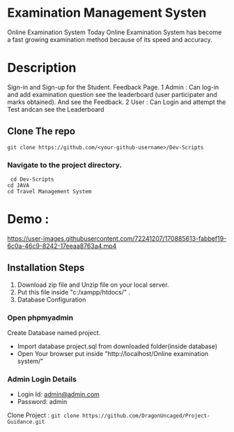 # Examination Management Systen

Online Examination System Today Online Examination System has become a fast growing examination method because of its speed and accuracy.

# Description
Sign-in and Sign-up for the Student. Feedback Page.
1 Admin : Can log-in and add examination question see the leaderboard (user participater and marks obtained). And see the Feedback.
2 User : Can Login and attempt the Test andcan see the Leaderboard

## Clone The repo
` git clone https://github.com/<your-github-username>/Dev-Scripts `
### Navigate to the project directory.
` cd Dev-Scripts`   
`cd JAVA`   
`cd Travel Management System` 

# Demo :

https://user-images.githubusercontent.com/72241207/170885613-fabbef19-6c0a-46c9-8242-17eeaa8763a4.mp4

##  Installation Steps
1. Download zip file and Unzip file on your local server.
2. Put this file inside "c:/xampp/htdocs/" .
3. Database Configuration
### Open phpmyadmin
 Create Database named project.
- Import database project.sql from downloaded folder(inside database)
- Open Your browser put inside "http://localhost/Online examination system/"

### Admin Login Details
- Login Id: admin@admin.com
- Password: admin

Clone Project :
``git clone https://github.com/DragonUncaged/Project-Guidance.git ``
